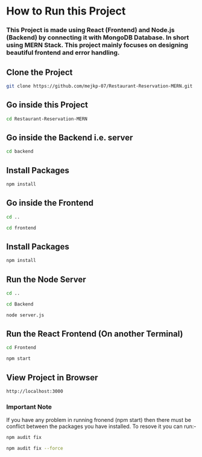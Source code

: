 
# How to Run this Project

### This Project is made using React (Frontend) and Node.js (Backend) by connecting it with MongoDB Database. In short using MERN Stack. This project mainly focuses on designing beautiful frontend and error handling.


## Clone the Project
```bash
git clone https://github.com/mejkp-07/Restaurant-Reservation-MERN.git
```
## Go inside this Project

```bash
cd Restaurant-Reservation-MERN
```

 ## Go inside the Backend i.e. server
 ```bash
 cd backend
 ```
 ## Install Packages

```bash
npm install
```
 ## Go inside the Frontend

```bash
cd .. 
```
```bash
cd frontend
```
 ## Install Packages

```bash
npm install
```

 ## Run the Node Server
```bash
cd ..
```
```bash
cd Backend
```
```bash
node server.js
```
 ## Run the React Frontend (On another Terminal)
```bash
cd Frontend
```
```bash
npm start
```
 ## View Project in Browser
```bash
http://localhost:3000
```
### Important Note

If you have any problem in running fronend (npm start) then there must be conflict between the packages you have installed. To resove it you can run:-
```bash
npm audit fix
```
```bash
npm audit fix --force
```

